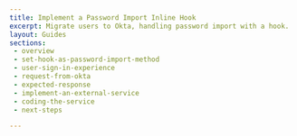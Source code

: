 ```yaml
---
title: Implement a Password Import Inline Hook
excerpt: Migrate users to Okta, handling password import with a hook.
layout: Guides
sections:
 - overview
 - set-hook-as-password-import-method
 - user-sign-in-experience
 - request-from-okta
 - expected-response
 - implement-an-external-service
 - coding-the-service
 - next-steps

---
```

